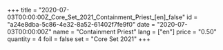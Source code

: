 +++
title = "2020-07-03T00:00:00Z_Core_Set_2021_Containment_Priest_[en]_false"
id = "a24e8dba-5c86-4e32-8a52-61402f7fe9f0"
date = "2020-07-03T00:00:00Z"
name = "Containment Priest"
lang = ["en"]
price = "0.50"
quantity = 4
foil = false
set = "Core Set 2021"
+++
